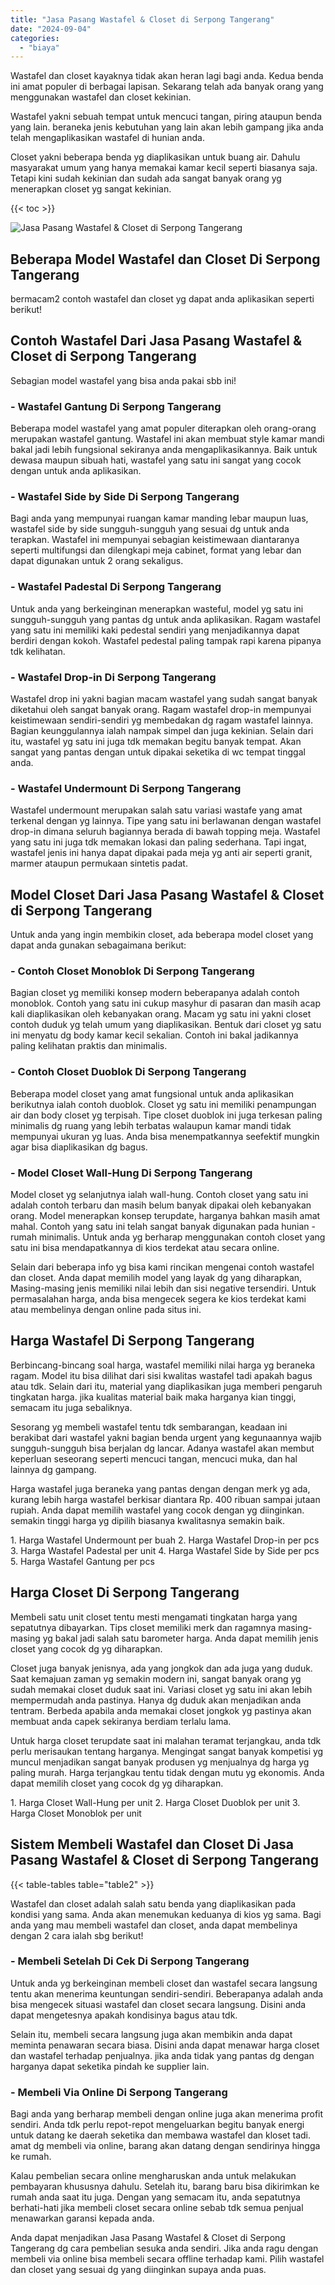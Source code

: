 ```yaml
---
title: "Jasa Pasang Wastafel & Closet di Serpong Tangerang"
date: "2024-09-04"
categories: 
  - "biaya"
---
```


Wastafel dan closet kayaknya tidak akan heran lagi bagi anda. Kedua benda ini amat populer di berbagai lapisan. Sekarang telah ada banyak orang yang menggunakan wastafel dan closet kekinian.

Wastafel yakni sebuah tempat untuk mencuci tangan, piring ataupun benda yang lain. beraneka jenis kebutuhan yang lain akan lebih gampang jika anda telah mengaplikasikan wastafel di hunian anda.

Closet yakni beberapa benda yg diaplikasikan untuk buang air. Dahulu masyarakat umum yang hanya memakai kamar kecil seperti biasanya saja. Tetapi kini sudah kekinian dan sudah ada sangat banyak orang yg menerapkan closet yg sangat kekinian.

{{< toc >}}

![Jasa Pasang Wastafel & Closet di Serpong Tangerang](/images/wastafel-closet-murah11.png)

## Beberapa Model Wastafel dan Closet Di Serpong Tangerang

bermacam2 contoh wastafel dan closet yg dapat anda aplikasikan seperti berikut!

## Contoh Wastafel Dari Jasa Pasang Wastafel & Closet di Serpong Tangerang

Sebagian model wastafel yang bisa anda pakai sbb ini!

### \- Wastafel Gantung Di Serpong Tangerang

Beberapa model wastafel yang amat populer diterapkan oleh orang-orang merupakan wastafel gantung. Wastafel ini akan membuat style kamar mandi bakal jadi lebih fungsional sekiranya anda mengaplikasikannya. Baik untuk dewasa maupun sibuah hati, wastafel yang satu ini sangat yang cocok dengan untuk anda aplikasikan.

### \- Wastafel Side by Side Di Serpong Tangerang

Bagi anda yang mempunyai ruangan kamar manding lebar maupun luas, wastafel side by side sungguh-sungguh yang sesuai dg untuk anda terapkan. Wastafel ini mempunyai sebagian keistimewaan diantaranya seperti multifungsi dan dilengkapi meja cabinet, format yang lebar dan dapat digunakan untuk 2 orang sekaligus.

### \- Wastafel Padestal Di Serpong Tangerang

Untuk anda yang berkeinginan menerapkan wasteful, model yg satu ini sungguh-sungguh yang pantas dg untuk anda aplikasikan. Ragam wastafel yang satu ini memiliki kaki pedestal sendiri yang menjadikannya dapat berdiri dengan kokoh. Wastafel pedestal paling tampak rapi karena pipanya tdk kelihatan.

### \- Wastafel Drop-in Di Serpong Tangerang

Wastafel drop ini yakni bagian macam wastafel yang sudah sangat banyak diketahui oleh sangat banyak orang. Ragam wastafel drop-in mempunyai keistimewaan sendiri-sendiri yg membedakan dg ragam wastafel lainnya. Bagian keunggulannya ialah nampak simpel dan juga kekinian. Selain dari itu, wastafel yg satu ini juga tdk memakan begitu banyak tempat. Akan sangat yang pantas dengan untuk dipakai seketika di wc tempat tinggal anda.

### \- Wastafel Undermount Di Serpong Tangerang

Wastafel undermount merupakan salah satu variasi wastafe yang amat terkenal dengan yg lainnya. Tipe yang satu ini berlawanan dengan wastafel drop-in dimana seluruh bagiannya berada di bawah topping meja. Wastafel yang satu ini juga tdk memakan lokasi dan paling sederhana. Tapi ingat, wastafel jenis ini hanya dapat dipakai pada meja yg anti air seperti granit, marmer ataupun permukaan sintetis padat.

## Model Closet Dari Jasa Pasang Wastafel & Closet di Serpong Tangerang

Untuk anda yang ingin membikin closet, ada beberapa model closet yang dapat anda gunakan sebagaimana berikut:

### \- Contoh Closet Monoblok Di Serpong Tangerang

Bagian closet yg memiliki konsep modern beberapanya adalah contoh monoblok. Contoh yang satu ini cukup masyhur di pasaran dan masih acap kali diaplikasikan oleh kebanyakan orang. Macam yg satu ini yakni closet contoh duduk yg telah umum yang diaplikasikan. Bentuk dari closet yg satu ini menyatu dg body kamar kecil sekalian. Contoh ini bakal jadikannya paling kelihatan praktis dan minimalis.

### \- Contoh Closet Duoblok Di Serpong Tangerang

Beberapa model closet yang amat fungsional untuk anda aplikasikan berikutnya ialah contoh duoblok. Closet yg satu ini memiliki penampungan air dan body closet yg terpisah. Tipe closet duoblok ini juga terkesan paling minimalis dg ruang yang lebih terbatas walaupun kamar mandi tidak mempunyai ukuran yg luas. Anda bisa menempatkannya seefektif mungkin agar bisa diaplikasikan dg bagus.

### \- Model Closet Wall-Hung Di Serpong Tangerang

Model closet yg selanjutnya ialah wall-hung. Contoh closet yang satu ini adalah contoh terbaru dan masih belum banyak dipakai oleh kebanyakan orang. Model menerapkan konsep terupdate, harganya bahkan masih amat mahal. Contoh yang satu ini telah sangat banyak digunakan pada hunian - rumah minimalis. Untuk anda yg berharap menggunakan contoh closet yang satu ini bisa mendapatkannya di kios terdekat atau secara online.

Selain dari beberapa info yg bisa kami rincikan mengenai contoh wastafel dan closet. Anda dapat memilih model yang layak dg yang diharapkan, Masing-masing jenis memiliki nilai lebih dan sisi negative tersendiri. Untuk permasalahan harga, anda bisa mengecek segera ke kios terdekat kami atau membelinya dengan online pada situs ini.

## Harga Wastafel Di Serpong Tangerang

Berbincang-bincang soal harga, wastafel memiliki nilai harga yg beraneka ragam. Model itu bisa dilihat dari sisi kwalitas wastafel tadi apakah bagus atau tdk. Selain dari itu, material yang diaplikasikan juga memberi pengaruh tingkatan harga. jika kualitas material baik maka harganya kian tinggi, semacam itu juga sebaliknya.

Sesorang yg membeli wastafel tentu tdk sembarangan, keadaan ini berakibat dari wastafel yakni bagian benda urgent yang kegunaannya wajib sungguh-sungguh bisa berjalan dg lancar. Adanya wastafel akan membut keperluan seseorang seperti mencuci tangan, mencuci muka, dan hal lainnya dg gampang.

Harga wastafel juga beraneka yang pantas dengan dengan merk yg ada, kurang lebih harga wastafel berkisar diantara Rp. 400 ribuan sampai jutaan rupiah. Anda dapat memilih wastafel yang cocok dengan yg diinginkan. semakin tinggi harga yg dipilih biasanya kwalitasnya semakin baik.

1\. Harga Wastafel Undermount per buah 2. Harga Wastafel Drop-in per pcs 3. Harga Wastafel Padestal per unit 4. Harga Wastafel Side by Side per pcs 5. Harga Wastafel Gantung per pcs

## Harga Closet Di Serpong Tangerang

Membeli satu unit closet tentu mesti mengamati tingkatan harga yang sepatutnya dibayarkan. Tips closet memiliki merk dan ragamnya masing-masing yg bakal jadi salah satu barometer harga. Anda dapat memilih jenis closet yang cocok dg yg diharapkan.

Closet juga banyak jenisnya, ada yang jongkok dan ada juga yang duduk. Saat kemajuan zaman yg semakin modern ini, sangat banyak orang yg sudah memakai closet duduk saat ini. Variasi closet yg satu ini akan lebih mempermudah anda pastinya. Hanya dg duduk akan menjadikan anda tentram. Berbeda apabila anda memakai closet jongkok yg pastinya akan membuat anda capek sekiranya berdiam terlalu lama.

Untuk harga closet terupdate saat ini malahan teramat terjangkau, anda tdk perlu merisaukan tentang harganya. Mengingat sangat banyak kompetisi yg muncul menjadikan sangat banyak produsen yg menjualnya dg harga yg paling murah. Harga terjangkau tentu tidak dengan mutu yg ekonomis. Anda dapat memilih closet yang cocok dg yg diharapkan.

1\. Harga Closet Wall-Hung per unit 2. Harga Closet Duoblok per unit 3. Harga Closet Monoblok per unit

## Sistem Membeli Wastafel dan Closet Di Jasa Pasang Wastafel & Closet di Serpong Tangerang

{{< table-tables table="table2" >}}

Wastafel dan closet adalah salah satu benda yang diaplikasikan pada kondisi yang sama. Anda akan menemukan keduanya di kios yg sama. Bagi anda yang mau membeli wastafel dan closet, anda dapat membelinya dengan 2 cara ialah sbg berikut!

### \- Membeli Setelah Di Cek Di Serpong Tangerang

Untuk anda yg berkeinginan membeli closet dan wastafel secara langsung tentu akan menerima keuntungan sendiri-sendiri. Beberapanya adalah anda bisa mengecek situasi wastafel dan closet secara langsung. Disini anda dapat mengetesnya apakah kondisinya bagus atau tdk.

Selain itu, membeli secara langsung juga akan membikin anda dapat meminta penawaran secara biasa. Disini anda dapat menawar harga closet dan wastafel terhadap penjualnya. jika anda tidak yang pantas dg dengan harganya dapat seketika pindah ke supplier lain.

### \- Membeli Via Online Di Serpong Tangerang

Bagi anda yang berharap membeli dengan online juga akan menerima profit sendiri. Anda tdk perlu repot-repot mengeluarkan begitu banyak energi untuk datang ke daerah seketika dan membawa wastafel dan kloset tadi. amat dg membeli via online, barang akan datang dengan sendirinya hingga ke rumah.

Kalau pembelian secara online mengharuskan anda untuk melakukan pembayaran khususnya dahulu. Setelah itu, barang baru bisa dikirimkan ke rumah anda saat itu juga. Dengan yang semacam itu, anda sepatutnya berhati-hati jika membeli closet secara online sebab tdk semua penjual menawarkan garansi kepada anda.

Anda dapat menjadikan Jasa Pasang Wastafel & Closet di Serpong Tangerang dg cara pembelian sesuka anda sendiri. Jika anda ragu dengan membeli via online bisa membeli secara offline terhadap kami. Pilih wastafel dan closet yang sesuai dg yang diinginkan supaya anda puas.
